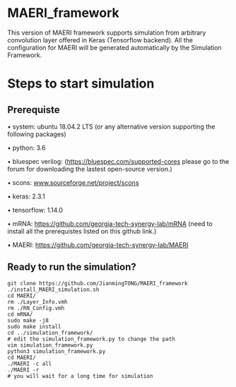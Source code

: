 # MAERI_framework
This version of MAERI framework supports simulation from arbitrary convolution layer offered in Keras (Tensorflow backend). All the configuration for MAERI will be generated automatically by the Simulation Framework.
# Steps to start simulation
## Prerequiste
• system: ubuntu 18.04.2 LTS (or any alternative version supporting the following packages)

• python: 3.6

• bluespec verilog: (https://bluespec.com/supported-cores please go to the forum for downloading the lastest open-source version.)

• scons: www.sourceforge.net/project/scons

• keras: 2.3.1

• tensorflow: 1.14.0

• mRNA: https://github.com/georgia-tech-synergy-lab/mRNA (need to install all the prerequistes listed on this github link.)

• MAERI: https://github.com/georgia-tech-synergy-lab/MAERI
## Ready to run the simulation?
```
git clone https://github.com/JianmingTONG/MAERI_framework
./install_MAERI_simulation.sh 
cd MAERI/
rm ./Layer_Info.vmh 
rm ./RN_Config.vmh 
cd mRNA/
sudo make -j8
sudo make install
cd ../simulation_framework/
# edit the simulation_framework.py to change the path
vim simulation_framework.py
python3 simulation_framework.py
cd MAERI/
./MAERI -c all
./MAERI -r
# you will wait for a long time for simulation
```
